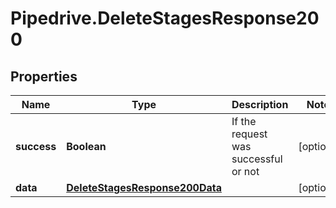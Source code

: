 # Pipedrive.DeleteStagesResponse200

## Properties

Name | Type | Description | Notes
------------ | ------------- | ------------- | -------------
**success** | **Boolean** | If the request was successful or not | [optional] 
**data** | [**DeleteStagesResponse200Data**](DeleteStagesResponse200Data.md) |  | [optional] 



